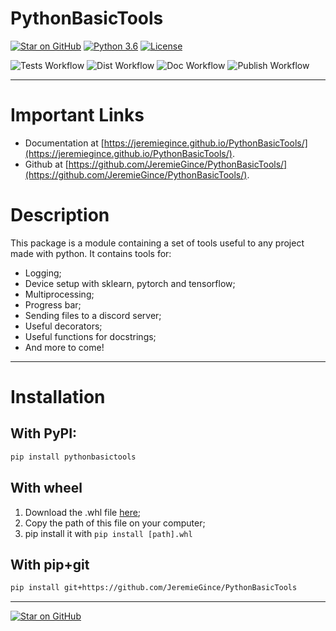 
# PythonBasicTools

[![Star on GitHub](https://img.shields.io/github/stars/JeremieGince/PythonBasicTools.svg?style=social)](https://github.com/JeremieGince/PythonBasicTools/stargazers)
[![Python 3.6](https://img.shields.io/badge/python-3.9-blue.svg)](https://www.python.org/downloads/release/python-390/)
[![License](https://img.shields.io/badge/License-Apache_2.0-blue.svg)](LICENSE)

![Tests Workflow](https://github.com/JeremieGince/PythonBasicTools/actions/workflows/tests.yml/badge.svg)
![Dist Workflow](https://github.com/JeremieGince/PythonBasicTools/actions/workflows/build_dist.yml/badge.svg)
![Doc Workflow](https://github.com/JeremieGince/PythonBasicTools/actions/workflows/docs.yml/badge.svg)
![Publish Workflow](https://github.com/JeremieGince/PythonBasicTools/actions/workflows/publish.yml/badge.svg)


--------------------------------------------------------------------------------


# Important Links

  - Documentation at [https://jeremiegince.github.io/PythonBasicTools/](https://jeremiegince.github.io/PythonBasicTools/).
  - Github at [https://github.com/JeremieGince/PythonBasicTools/](https://github.com/JeremieGince/PythonBasicTools/).

# Description

This package is a module containing a set of tools useful to any project made with python. 
It contains tools for:

  - Logging;
  - Device setup with sklearn, pytorch and tensorflow;
  - Multiprocessing;
  - Progress bar;
  - Sending files to a discord server;
  - Useful decorators;
  - Useful functions for docstrings;
  - And more to come!

---------------------------------------------------------------------------


# Installation

## With PyPI:

```bash
pip install pythonbasictools
```

## With wheel

   1. Download the .whl file [here](https://github.com/JeremieGince/PythonBasicTools/tree/main/dist/PythonBasicTools-0.0.0.1-py3-none-any.whl);
   2. Copy the path of this file on your computer;
   3. pip install it with ``` pip install [path].whl ```


## With pip+git


```bash
pip install git+https://github.com/JeremieGince/PythonBasicTools
```


--------------------------------------------------------------------------------

[![Star on GitHub](https://img.shields.io/github/stars/JeremieGince/PythonBasicTools.svg?style=social)](https://github.com/JeremieGince/PythonBasicTools/stargazers)

